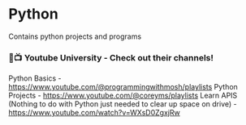 # Python
Contains python projects and programs


### 😤📺 Youtube University - Check out their channels! 

<!-- Comment -->
Python Basics - https://www.youtube.com/@programmingwithmosh/playlists
Python Projects - https://www.youtube.com/@coreyms/playlists
Learn APIS (Nothing to do with Python just needed to clear up space on drive) - https://www.youtube.com/watch?v=WXsD0ZgxjRw
<!-- Comment -->

</details>
